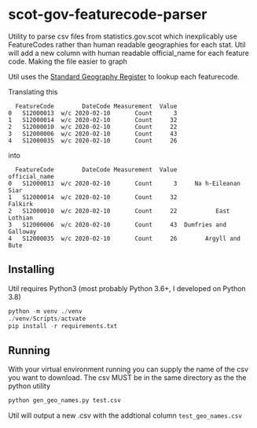# scot-gov-featurecode-parser

Utility to parse csv files from statistics.gov.scot which inexplicably use FeatureCodes rather than human readable geographies for each stat.  Util will add a new column with human readable official_name for each feature code.  Making the file easier to graph

Util uses the [Standard Geography Register](https://statistics.gov.scot/resource?uri=http%3A%2F%2Fstatistics.gov.scot%2Fdata%2Fstandard-geography-code-register) to lookup each featurecode. 

Translating this
```
  FeatureCode        DateCode Measurement  Value  
0   S12000013  w/c 2020-02-10       Count      3  
1   S12000014  w/c 2020-02-10       Count     32  
2   S12000010  w/c 2020-02-10       Count     22  
3   S12000006  w/c 2020-02-10       Count     43  
4   S12000035  w/c 2020-02-10       Count     26  
```
into
```
  FeatureCode        DateCode Measurement  Value          official_name
0   S12000013  w/c 2020-02-10       Count      3     Na h-Eileanan Siar
1   S12000014  w/c 2020-02-10       Count     32                Falkirk
2   S12000010  w/c 2020-02-10       Count     22           East Lothian
3   S12000006  w/c 2020-02-10       Count     43  Dumfries and Galloway
4   S12000035  w/c 2020-02-10       Count     26        Argyll and Bute
```

## Installing
Util requires Python3 (most probably Python 3.6+, I developed on Python 3.8)

```python
python -m venv ./venv
./venv/Scripts/actvate
pip install -r requirements.txt

```

## Running
With your virtual environment running you can supply the name of the csv you want to download.  The csv MUST be in the same directory as the the python utility

```python
python gen_geo_names.py test.csv
```

Util will output a new .csv with the addtional column `test_geo_names.csv`
